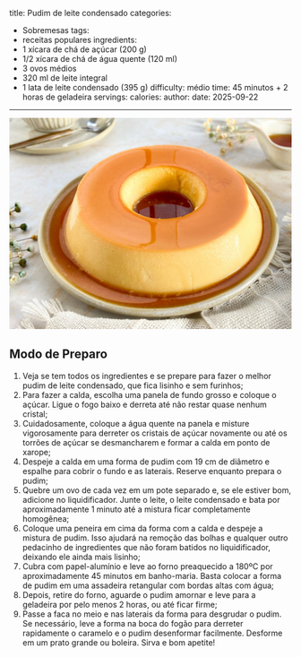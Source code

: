 title: Pudim de leite condensado
categories:
  - Sobremesas
tags:
  - receitas populares
ingredients:
  - 1 xícara de chá de açúcar (200 g)
  - 1/2 xícara de chá de água quente (120 ml)
  - 3 ovos médios
  - 320 ml de leite integral
  - 1 lata de leite condensado (395 g)
difficulty: médio
time: 45 minutos + 2 horas de geladeira
servings:
calories:
author:
date: 2025-09-22
---
![Pudim de leite condensado](/images/pudim_de_leite_condensado.jpg)

## Modo de Preparo
1. Veja se tem todos os ingredientes e se prepare para fazer o melhor pudim de leite condensado, que fica lisinho e sem furinhos;
2. Para fazer a calda, escolha uma panela de fundo grosso e coloque o açúcar. Ligue o fogo baixo e derreta até não restar quase nenhum cristal;
3. Cuidadosamente, coloque a água quente na panela e misture vigorosamente para derreter os cristais de açúcar novamente ou até os torrões de açúcar se desmancharem e formar a calda em ponto de xarope;
4. Despeje a calda em uma forma de pudim com 19 cm de diâmetro e espalhe para cobrir o fundo e as laterais. Reserve enquanto prepara o pudim;
5. Quebre um ovo de cada vez em um pote separado e, se ele estiver bom, adicione no liquidificador. Junte o leite, o leite condensado e bata por aproximadamente 1 minuto até a mistura ficar completamente homogênea;
6. Coloque uma peneira em cima da forma com a calda e despeje a mistura de pudim. Isso ajudará na remoção das bolhas e qualquer outro pedacinho de ingredientes que não foram batidos no liquidificador, deixando ele ainda mais lisinho;
7. Cubra com papel-alumínio e leve ao forno preaquecido a 180ºC por aproximadamente 45 minutos em banho-maria. Basta colocar a forma de pudim em uma assadeira retangular com bordas altas com água;
8. Depois, retire do forno, aguarde o pudim amornar e leve para a geladeira por pelo menos 2 horas, ou até ficar firme;
9. Passe a faca no meio e nas laterais da forma para desgrudar o pudim. Se necessário, leve a forma na boca do fogão para derreter rapidamente o caramelo e o pudim desenformar facilmente. Desforme em um prato grande ou boleira. Sirva e bom apetite!